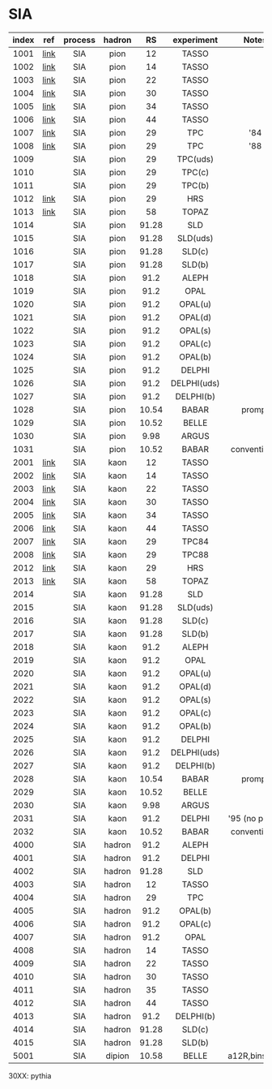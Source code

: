 # SIA

| index | ref              | process | hadron | RS    | experiment  | Notes        |
| :--:  | :--:             | :--:    | :--:   | :--:  | :--:        | :--:         |
| 1001  | [link][TASSO80]  | SIA     | pion   | 12    | TASSO       |              |
| 1002  | [link][TASSO83]  | SIA     | pion   | 14    | TASSO       |              |
| 1003  | [link][TASSO83]  | SIA     | pion   | 22    | TASSO       |              |
| 1004  | [link][TASSO80]  | SIA     | pion   | 30    | TASSO       |              |
| 1005  | [link][TASSO89]  | SIA     | pion   | 34    | TASSO       |              |
| 1006  | [link][TASSO89]  | SIA     | pion   | 44    | TASSO       |              |
| 1007  | [link][TPC84]    | SIA     | pion   | 29    | TPC         | '84          |
| 1008  | [link][TPC88]    | SIA     | pion   | 29    | TPC         | '88          |
| 1009  |      | SIA       | pion   | 29    | TPC(uds)    |              |
| 1010  |      | SIA       | pion   | 29    | TPC(c)      |              |
| 1011  |      | SIA       | pion   | 29    | TPC(b)      |              |
| 1012  | [link][HRS87]    | SIA     | pion   | 29    | HRS         |              |
| 1013  | [link][TOPAZ95]  | SIA     | pion   | 58    | TOPAZ       |              |
| 1014  |      | SIA     | pion   | 91.28 | SLD         |              |
| 1015  |      | SIA     | pion   | 91.28 | SLD(uds)    |              |
| 1016  |      | SIA     | pion   | 91.28 | SLD(c)      |              |
| 1017  |      | SIA     | pion   | 91.28 | SLD(b)      |              |
| 1018  |      | SIA     | pion   | 91.2  | ALEPH       |              |
| 1019  |      | SIA     | pion   | 91.2  | OPAL        |              |
| 1020  |      | SIA     | pion   | 91.2  | OPAL(u)     |              |
| 1021  |      | SIA     | pion   | 91.2  | OPAL(d)     |              |
| 1022  |      | SIA     | pion   | 91.2  | OPAL(s)     |              |
| 1023  |      | SIA     | pion   | 91.2  | OPAL(c)     |              |
| 1024  |      | SIA     | pion   | 91.2  | OPAL(b)     |              |
| 1025  |      | SIA     | pion   | 91.2  | DELPHI      |              |
| 1026  |      | SIA     | pion   | 91.2  | DELPHI(uds) |              |
| 1027  |      | SIA     | pion   | 91.2  | DELPHI(b)   |              |
| 1028  |      | SIA     | pion   | 10.54 | BABAR       | prompt       |
| 1029  |      | SIA     | pion   | 10.52 | BELLE       |              |
| 1030  |      | SIA     | pion   | 9.98  | ARGUS       |              |
| 1031  |      | SIA     | pion   | 10.52 | BABAR       | conventional |
| 2001  | [link][TASSO80]     | SIA     | kaon   | 12    | TASSO       |              |
| 2002  | [link][TASSO83]     | SIA     | kaon   | 14    | TASSO       |              |
| 2003  | [link][TASSO83]     | SIA     | kaon   | 22    | TASSO       |              |
| 2004  | [link][TASSO80]     | SIA     | kaon   | 30    | TASSO       |              |
| 2005  | [link][TASSO89]     | SIA     | kaon   | 34    | TASSO       |              |
| 2006  | [link][TASSO89]     | SIA     | kaon   | 44    | TASSO       |              |
| 2007  | [link][TPC84]     | SIA     | kaon   | 29    | TPC84       |              |
| 2008  | [link][TPC88]     | SIA     | kaon   | 29    | TPC88       |              |
| 2012  | [link][HRS87]     | SIA     | kaon   | 29    | HRS         |              |
| 2013  | [link][TOPAZ95]   | SIA     | kaon   | 58    | TOPAZ       |              |
| 2014  |      | SIA     | kaon   | 91.28 | SLD         |              |
| 2015  |      | SIA     | kaon   | 91.28 | SLD(uds)    |              |
| 2016  |      | SIA     | kaon   | 91.28 | SLD(c)      |              |
| 2017  |      | SIA     | kaon   | 91.28 | SLD(b)      |              |
| 2018  |      | SIA     | kaon   | 91.2  | ALEPH       |              |
| 2019  |      | SIA     | kaon   | 91.2  | OPAL        |              |
| 2020  |      | SIA     | kaon   | 91.2  | OPAL(u)     |              |
| 2021  |      | SIA     | kaon   | 91.2  | OPAL(d)     |              |
| 2022  |      | SIA     | kaon   | 91.2  | OPAL(s)     |              |
| 2023  |      | SIA     | kaon   | 91.2  | OPAL(c)     |              |
| 2024  |      | SIA     | kaon   | 91.2  | OPAL(b)     |              |
| 2025  |      | SIA     | kaon   | 91.2  | DELPHI      |              |
| 2026  |      | SIA     | kaon   | 91.2  | DELPHI(uds) |              |
| 2027  |      | SIA     | kaon   | 91.2  | DELPHI(b)   |              |
| 2028  |      | SIA     | kaon   | 10.54 | BABAR       | prompt       |
| 2029  |      | SIA     | kaon   | 10.52 | BELLE       |              |
| 2030  |      | SIA     | kaon   | 9.98  | ARGUS       |              |
| 2031  |      | SIA     | kaon   | 91.2  | DELPHI      |'95 (no pions)|
| 2032  |      | SIA     | kaon   | 10.52 | BABAR       | conventional |
| 4000  |      | SIA     | hadron | 91.2  | ALEPH       |              |
| 4001  |      | SIA     | hadron | 91.2  | DELPHI      |              |
| 4002  |      | SIA     | hadron | 91.28 | SLD         |              |
| 4003  |      | SIA     | hadron | 12    | TASSO       |              |
| 4004  |      | SIA     | hadron | 29    | TPC         |              |
| 4005  |      | SIA     | hadron | 91.2  | OPAL(b)     |              |
| 4006  |      | SIA     | hadron | 91.2  | OPAL(c)     |              |
| 4007  |      | SIA     | hadron | 91.2  | OPAL        |              |
| 4008  |      | SIA     | hadron | 14    | TASSO       |              |
| 4009  |      | SIA     | hadron | 22    | TASSO       |              |
| 4010  |      | SIA     | hadron | 30    | TASSO       |              |
| 4011  |      | SIA     | hadron | 35    | TASSO       |              |
| 4012  |      | SIA     | hadron | 44    | TASSO       |              |
| 4013  |      | SIA     | hadron | 91.2  | DELPHI(b)   |              |
| 4014  |      | SIA     | hadron | 91.28 | SLD(c)      |              |
| 4015  |      | SIA     | hadron | 91.28 | SLD(b)      |              |
| 5001  |      | SIA     | dipion | 10.58 | BELLE       | a12R,bins:z,M|

30XX: pythia

[TASSO80]:   https://doi.org/10.1016/0370-2693(81)90104-0
[TASSO83]:   https://inspirehep.net/literature/195333
[TASSO89]:   https://inspirehep.net/literature/267755
[TPC84]:     https://inspirehep.net/literature/195994
[TPC88]:     https://inspirehep.net/literature/262143
[HRS87]:     https://journals.aps.org/prd/abstract/10.1103/PhysRevD.35.2639
[TOPAZ95]:   https://inspirehep.net/literature/381900




